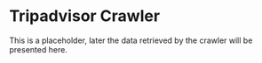 # Tripadvisor Crawler

This is a placeholder, later the data retrieved by the crawler will be presented here.
